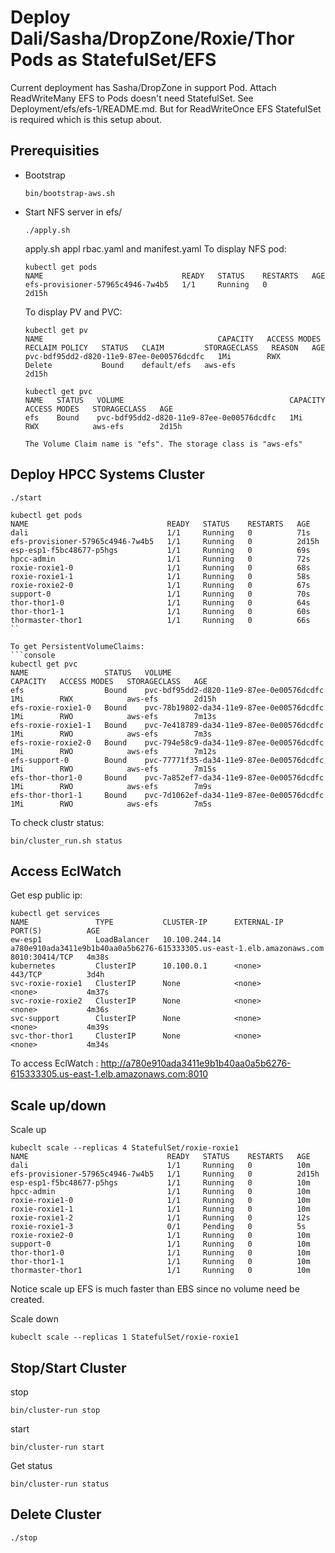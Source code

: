 # Deploy Dali/Sasha/DropZone/Roxie/Thor Pods as StatefulSet/EFS

Current deployment has Sasha/DropZone in support Pod.
Attach ReadWriteMany EFS to Pods doesn't need StatefulSet. See Deployment/efs/efs-1/README.md. But for ReadWriteOnce EFS StatefulSet is required which is this setup about.


## Prerequisities
- Bootstrap
  ```console
  bin/bootstrap-aws.sh
  ```
- Start NFS server
  in efs/
  ```console
  ./apply.sh
  ```
  apply.sh appl rbac.yaml and manifest.yaml
  To display NFS pod:
  ```console
  kubectl get pods
  NAME                               READY   STATUS    RESTARTS   AGE
  efs-provisioner-57965c4946-7w4b5   1/1     Running   0          2d15h
  ```
  To display PV and PVC:
  ```console
  kubectl get pv
  NAME                                       CAPACITY   ACCESS MODES   RECLAIM POLICY   STATUS   CLAIM         STORAGECLASS   REASON   AGE
  pvc-bdf95dd2-d820-11e9-87ee-0e00576dcdfc   1Mi        RWX            Delete           Bound    default/efs   aws-efs                 2d15h

  kubectl get pvc
  NAME   STATUS   VOLUME                                     CAPACITY   ACCESS MODES   STORAGECLASS   AGE
  efs    Bound    pvc-bdf95dd2-d820-11e9-87ee-0e00576dcdfc   1Mi        RWX            aws-efs        2d15h

  The Volume Claim name is "efs". The storage class is "aws-efs"

## Deploy HPCC Systems Cluster
```console
./start
```
```console
kubectl get pods
NAME                               READY   STATUS    RESTARTS   AGE
dali                               1/1     Running   0          71s
efs-provisioner-57965c4946-7w4b5   1/1     Running   0          2d15h
esp-esp1-f5bc48677-p5hgs           1/1     Running   0          69s
hpcc-admin                         1/1     Running   0          72s
roxie-roxie1-0                     1/1     Running   0          68s
roxie-roxie1-1                     1/1     Running   0          58s
roxie-roxie2-0                     1/1     Running   0          67s
support-0                          1/1     Running   0          70s
thor-thor1-0                       1/1     Running   0          64s
thor-thor1-1                       1/1     Running   0          60s
thormaster-thor1                   1/1     Running   0          66s
``

To get PersistentVolumeClaims:
```console
kubectl get pvc
NAME                 STATUS   VOLUME                                     CAPACITY   ACCESS MODES   STORAGECLASS   AGE
efs                  Bound    pvc-bdf95dd2-d820-11e9-87ee-0e00576dcdfc   1Mi        RWX            aws-efs        2d15h
efs-roxie-roxie1-0   Bound    pvc-78b19802-da34-11e9-87ee-0e00576dcdfc   1Mi        RWO            aws-efs        7m13s
efs-roxie-roxie1-1   Bound    pvc-7e418789-da34-11e9-87ee-0e00576dcdfc   1Mi        RWO            aws-efs        7m3s
efs-roxie-roxie2-0   Bound    pvc-794e58c9-da34-11e9-87ee-0e00576dcdfc   1Mi        RWO            aws-efs        7m12s
efs-support-0        Bound    pvc-77771f35-da34-11e9-87ee-0e00576dcdfc   1Mi        RWO            aws-efs        7m15s
efs-thor-thor1-0     Bound    pvc-7a852ef7-da34-11e9-87ee-0e00576dcdfc   1Mi        RWO            aws-efs        7m9s
efs-thor-thor1-1     Bound    pvc-7d1062ef-da34-11e9-87ee-0e00576dcdfc   1Mi        RWO            aws-efs        7m5s
```
To check clustr status:
```console
bin/cluster_run.sh status
```
## Access EclWatch
Get esp public ip:
```console
kubectl get services
NAME               TYPE           CLUSTER-IP      EXTERNAL-IP                                                              PORT(S)          AGE
ew-esp1            LoadBalancer   10.100.244.14   a780e910ada3411e9b1b40aa0a5b6276-615333305.us-east-1.elb.amazonaws.com   8010:30414/TCP   4m38s
kubernetes         ClusterIP      10.100.0.1      <none>                                                                   443/TCP          3d4h
svc-roxie-roxie1   ClusterIP      None            <none>                                                                   <none>           4m37s
svc-roxie-roxie2   ClusterIP      None            <none>                                                                   <none>           4m36s
svc-support        ClusterIP      None            <none>                                                                   <none>           4m39s
svc-thor-thor1     ClusterIP      None            <none>                                                                  <none>           4m34s
```

To access EclWatch : http://a780e910ada3411e9b1b40aa0a5b6276-615333305.us-east-1.elb.amazonaws.com:8010

## Scale up/down
Scale up
```console
kubeclt scale --replicas 4 StatefulSet/roxie-roxie1
NAME                               READY   STATUS    RESTARTS   AGE
dali                               1/1     Running   0          10m
efs-provisioner-57965c4946-7w4b5   1/1     Running   0          2d15h
esp-esp1-f5bc48677-p5hgs           1/1     Running   0          10m
hpcc-admin                         1/1     Running   0          10m
roxie-roxie1-0                     1/1     Running   0          10m
roxie-roxie1-1                     1/1     Running   0          10m
roxie-roxie1-2                     1/1     Running   0          12s
roxie-roxie1-3                     0/1     Pending   0          5s
roxie-roxie2-0                     1/1     Running   0          10m
support-0                          1/1     Running   0          10m
thor-thor1-0                       1/1     Running   0          10m
thor-thor1-1                       1/1     Running   0          10m
thormaster-thor1                   1/1     Running   0          10m
```
Notice scale up EFS is much faster than EBS since no volume need be created.

Scale down
```console
kubeclt scale --replicas 1 StatefulSet/roxie-roxie1
```
## Stop/Start Cluster
stop
```console
bin/cluster-run stop
```
start
```console
bin/cluster-run start
```

Get status
```console
bin/cluster-run status

```

## Delete Cluster ###
```console
./stop
```
